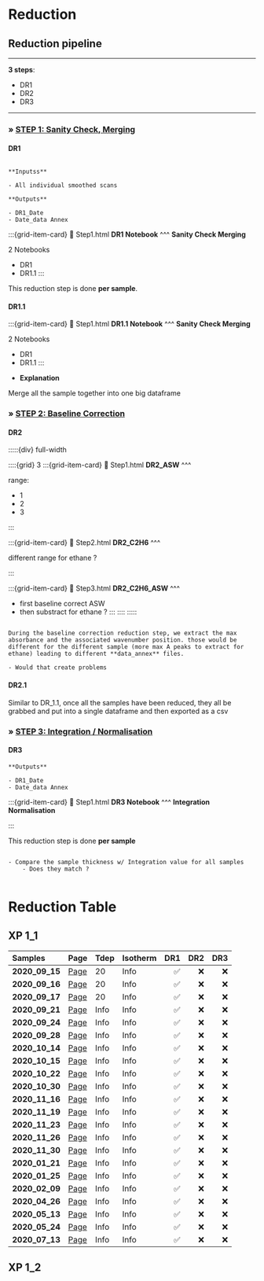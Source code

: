 # Reduction

## Reduction pipeline

***
**3 steps**:
- DR1
- DR2
- DR3
***

<h3><strong>&#187;  <u>STEP 1: Sanity Check, Merging</u></strong></h3>

<h4><strong>DR1 </strong></h4>

````{margin}

**Inputss**

- All individual smoothed scans

**Outputs**

- DR1_Date
- Date_data Annex

````

<article id="P1">

<div id="subdiv1-3">    
    
:::{grid-item-card}
:link: Step1.html
**DR1 Notebook**
^^^
**Sanity Check Merging**

2 Notebooks
- DR1
- DR1.1
:::


</div>
    
<div id="subdiv2-3"> 

This reduction step is done **per sample**. 
</div>
    
</article>


<h4><strong>DR1.1  </strong></h4>

<article id="P1">

<div id="subdiv1-3">    
    
:::{grid-item-card}
:link: Step1.html
**DR1.1 Notebook**
^^^
**Sanity Check Merging**

2 Notebooks
- DR1
- DR1.1
:::


</div>
    
<div id="subdiv2-3"> 
    
- **Explanation**
    
Merge all the sample together into one big dataframe
    
</div>
    
</article>


<h3><strong>&#187;  <u>STEP 2: Baseline Correction</u></strong></h3>

<h4><strong>DR2  </strong></h4>

:::::{div} full-width

::::{grid} 3
:::{grid-item-card}
:link: Step1.html
**DR2_ASW**
^^^

range:
- 1
- 2
- 3

:::

:::{grid-item-card}
:link: Step2.html
**DR2_C2H6**
^^^

different range for ethane ?

:::

:::{grid-item-card}
:link: Step3.html
**DR2_C2H6_ASW**
^^^

- first baseline correct ASW 
- then substract for ethane ?
:::
::::
:::::

```{warning}

During the baseline correction reduction step, we extract the max absorbance and the associated wavenumber position. those would be different for the different sample (more max A peaks to extract for ethane) leading to different **data_annex** files. 

- Would that create problems

```

<h4><strong>DR2.1  </strong></h4>

Similar to DR_1.1, once all the samples have been reduced, they all be grabbed and put into a single dataframe and then exported as a csv

<h3><strong>&#187;  <u>STEP 3: Integration / Normalisation</u></strong></h3>

<h4><strong>DR3 </strong></h4>

````{margin} 
**Outputs**

- DR1_Date
- Date_data Annex

````

<article id="P1">

<div id="subdiv1-3">    
    
:::{grid-item-card}
:link: Step1.html
**DR3 Notebook**
^^^
**Integration Normalisation**

:::


</div>
    
<div id="subdiv2-3"> 

This reduction step is done **per sample** 

```{note}
    
- Compare the sample thickness w/ Integration value for all samples
    - Does they match ?
    
```
    
</div>
    
</article>

# Reduction Table

## XP 1_1

|    Samples        |   Page                                    |    Tdep        |    Isotherm  |   DR1          |   DR2          |  DR3          |
| :---------------- | :---------------------------------------  | :------------  | :------------  | -------------: | -------------: |-------------: |
| **2020_09_15**    | [Page](../XP-1_1/2020_09_15/2020_09_15)   | 20           | Info           |  &#9989;       |   &#x274C;     |   &#x274C;    |
| **2020_09_16**    | [Page](../XP-1_1/2020_09_16/2020_09_16)   | 20           | Info           |  &#9989;       |   &#x274C;     |   &#x274C;    |
| **2020_09_17**    | [Page](../XP-1_1/2020_09_17/2020_09_17)   | 20           | Info           |  &#9989;       |   &#x274C;     |   &#x274C;    |
| **2020_09_21**    | [Page](../XP-1_1/2020_09_21/2020_09_21)   | Info           | Info           |  &#9989;       |   &#x274C;     |   &#x274C;    |
| **2020_09_24**    | [Page](../XP-1_1/2020_09_24/2020_09_24)   | Info           | Info           |  &#9989;       |   &#x274C;     |   &#x274C;    |
| **2020_09_28**    | [Page](../XP-1_1/2020_09_28/2020_09_28)   | Info           | Info           |  &#9989;       |   &#x274C;     |   &#x274C;    |
| **2020_10_14**    | [Page](../XP-1_1/2020_10_14/2020_10_14)   | Info           | Info           |  &#9989;       |   &#x274C;     |   &#x274C;    |
| **2020_10_15**    | [Page](../XP-1_1/2020_10_15/2020_10_15)   | Info           | Info           |  &#9989;       |   &#x274C;     |   &#x274C;    |
| **2020_10_22**    | [Page](../XP-1_1/2020_10_22/2020_10_22)   | Info           | Info           |  &#9989;       |   &#x274C;     |   &#x274C;    |
| **2020_10_30**    | [Page](../XP-1_1/2020_10_30/2020_10_30)   | Info           | Info           |  &#9989;       |   &#x274C;     |   &#x274C;    |
| **2020_11_16**    | [Page](../XP-1_1/2020_11_16/2020_11_16)   | Info           | Info           |  &#9989;       |   &#x274C;     |   &#x274C;    |
| **2020_11_19**    | [Page](../XP-1_1/2020_11_19/2020_11_19)   | Info           | Info           |  &#9989;       |   &#x274C;     |   &#x274C;    |
| **2020_11_23**    | [Page](../XP-1_1/2020_11_23/2020_11_23)   | Info           | Info           |  &#9989;       |   &#x274C;     |   &#x274C;    |
| **2020_11_26**    | [Page](../XP-1_1/2020_11_26/2020_11_26)   | Info           | Info           |  &#9989;       |   &#x274C;     |   &#x274C;    |
| **2020_11_30**    | [Page](../XP-1_1/2020_11_30/2020_11_30)   | Info           | Info           |  &#9989;       |   &#x274C;     |   &#x274C;    |
| **2020_01_21**    | [Page](../XP-1_1/2021_01_21/2021_01_21)   | Info           | Info           |  &#9989;       |   &#x274C;     |   &#x274C;    |
| **2020_01_25**    | [Page](../XP-1_1/2021_01_25/2021_01_25)   | Info           | Info           |  &#9989;       |   &#x274C;     |   &#x274C;    |
| **2020_02_09**    | [Page](../XP-1_1/2021_02_09/2021_02_09)   | Info           | Info           |  &#9989;       |   &#x274C;     |   &#x274C;    |
| **2020_04_26**    | [Page](../XP-1_1/2021_04_26/2021_04_26)   | Info           | Info           |  &#9989;       |   &#x274C;     |   &#x274C;    |
| **2020_05_13**    | [Page](../XP-1_1/2021_05_13/2021_05_13)   | Info           | Info           |  &#9989;       |   &#x274C;     |   &#x274C;    |
| **2020_05_24**    | [Page](../XP-1_1/2021_05_24/2021_05_24)   | Info           | Info           |  &#9989;       |   &#x274C;     |   &#x274C;    |
| **2020_07_13**    | [Page](../XP-1_1/2021_07_13/2021_07_13)   | Info           | Info           |  &#9989;       |   &#x274C;     |   &#x274C;    |



## XP 1_2